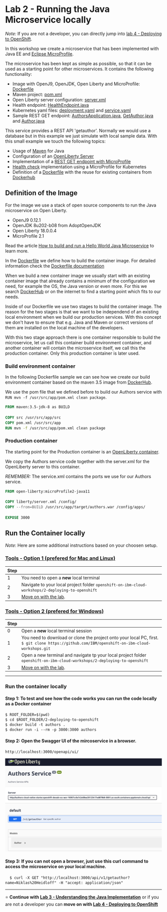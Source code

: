 # Lab 2 - Running the Java Microservice locally

_Note:_ If you are not a developer, you can directly jump into [lab 4 - Deploying to OpenShift](4-openshift.md).

In this workshop we create a microservice that has been implemented with Java EE and [Eclipse MicroProfile](https://microprofile.io/).

The microservice has been kept as simple as possible, so that it can be used as a starting point for other microservices. It contains the following functionality:

* Image with OpenJ9, OpenJDK, Open Liberty and MicroProfile: [Dockerfile](../Dockerfile)
* Maven project: [pom.xml](../pom.xml)
* Open Liberty server configuration: [server.xml](../liberty/server.xml)
* Health endpoint: [HealthEndpoint.java](../src/main/java/com/ibm/authors/HealthEndpoint.java)
* Kubernetes yaml files: [deployment.yaml](../deployment/deployment.yaml) and [service.yaml](../deployment/service.yaml)
* Sample REST GET endpoint: [AuthorsApplication.java](../src/main/java/com/ibm/authors/AuthorsApplication.java), [GetAuthor.java](../src/main/java/com/ibm/authors/GetAuthor.java) and [Author.java](../src/main/java/com/ibm/authors/Author.java)

This service provides a REST API 'getauthor'. Normally we would use a database but in this example we just simulate with local sample data. With this small example we touch the following topics:

* Usage of [Maven](https://maven.apache.org/) for Java 
* Configuration of an [OpenLiberty Server](https://openliberty.io)
* Implementation of a [REST GET endpoint with MicroProfile](https://openliberty.io/blog/2018/01/31/mpRestClient.html)
* [Health check](https://openliberty.io/guides/kubernetes-microprofile-health.html#adding-a-health-check-to-the-inventory-microservice) implementation using a MicroProfile for Kubernetes 
* Definition of a [Dockerfile](https://docs.docker.com/engine/reference/builder/) with the reuse for existing containers from [Dockerhub](https://hub.docker.com)

## Definition of the Image

For the image we use a stack of open source components to run the Java microservice on Open Liberty.

* OpenJ9 0.12.1
* OpenJDK 8u202-b08 from AdoptOpenJDK
* Open Liberty 18.0.0.4
* MicroProfile 2.1

Read the article [How to build and run a Hello World Java Microservice](http://heidloff.net/article/how-to-build-and-run-a-hello-world-java-microservice/) to learn more.

In the [Dockerfile](authors-java-jee/Dockerfile) we define how to build the container image. For detailed information check the [Dockerfile documentation](https://docs.docker.com/engine/reference/builder/)

When we build a new container image we usually start with an existing container image that already contains a minimum of the configuration we need, for example the OS, the Java version or even more. For this we search [DockerHub](https://hub.docker.com/search?q=maven&type=image&image_filter=official) or on the internet to find a starting point which fits to our needs. 

Inside of our Dockerfile we use two stages to build the container image. The reason for the two stages is that we want to be independend of an existing local environment when we build our production services. With this concept we don't have to ensure that e.g. Java and Maven or correct versions of them are installed on the local machine of the developers.

With this two stage approach there is one container responsible to build the microservice, let us call this container build environment container, and another container will contain the microservice itself, we call this the production container. Only this production container is later used.


### Build environment container

In the following Dockerfile sample we can see how we create our build environment container based on the maven 3.5 image from [DockerHub](https://hub.docker.com/_/maven/).

We use the pom file that we defined before to build our Authors service with `RUN mvn -f /usr/src/app/pom.xml clean package`.

```dockerfile
FROM maven:3.5-jdk-8 as BUILD
 
COPY src /usr/src/app/src
COPY pom.xml /usr/src/app
RUN mvn -f /usr/src/app/pom.xml clean package
```

### Production container

The starting point for the Production container is an [OpenLiberty container](https://hub.docker.com/_/open-liberty).

We copy the Authors service code together with the server.xml for the OpenLiberty server to this container.

_REMEMBER:_ The service.xml contains the ports we use for our Authors service.

```dockerfile
FROM open-liberty:microProfile2-java11

COPY liberty/server.xml /config/
COPY --from=BUILD /usr/src/app/target/authors.war /config/apps/

EXPOSE 3000
```

## Run the Container locally

_Note_: Here are some additional instructions based on your choosen setup.

### [Tools - Option 1 (prefered for Mac and Linux)](./1-prereqs.md#tools---option-1-prebuilt-image-with-local-code)

Step |  |
--- | --- 
1 | You need to open a **new** local terminal |
2 |  Navigate to your local project folder ```openshift-on-ibm-cloud-workshops/2-deploying-to-openshift```
3 | [Move on with the lab](./2-docker.md#step-1-to-test-and-see-how-the-code-works-you-can-run-the-code-locally-as-a-docker-container).


### [Tools - Option 2 (prefered for Windows)](./1-prereqs.md#tools---option-2-prebuilt-image-with-code-in-container)

Step |  |
--- | --- 
0 | Open a **new** local terminal session
1 | You need to download or clone the project onto your local PC, first. ```$ git clone https://github.com/IBM/openshift-on-ibm-cloud-workshops.git ``` 
2 |  Open a new terminal and navigate tp your local project folder ```openshift-on-ibm-cloud-workshops/2-deploying-to-openshift```
3 | [Move on with the lab](./2-docker.md#step-1-to-test-and-see-how-the-code-works-you-can-run-the-code-locally-as-a-docker-container).

---

### Run the container locally

#### Step 1: To test and see how the code works you can run the code locally as a Docker container

```
$ ROOT_FOLDER=$(pwd)
$ cd $ROOT_FOLDER/2-deploying-to-openshift
$ docker build -t authors .
$ docker run -i --rm -p 3000:3000 authors
```

#### Step 2: Open the Swagger UI of the mircoservice in a browser.

```
http://localhost:3000/openapi/ui/
```

![Swagger UI](images/authors-swagger-ui.png)


#### Step 3: If you can not open a browser, just use this curl command to access the microservice on your local machine.

```
  $ curl -X GET "http://localhost:3000/api/v1/getauthor?name=Niklas%20Heidloff" -H "accept: application/json"
```
---

:star: __Continue with [Lab 3 - Understanding the Java Implementation](./3-java.md#lab-3---understanding-the-java-implementation)__ or if you are not a developer you can __move on with [Lab 4 - Deploying to OpenShift](./4-openshift.md#lab-4---deploying-to-openshift)__ 